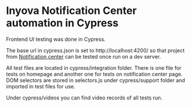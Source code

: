 # Inyova Notification Center automation in Cypress 

Frontend UI testing was done in Cypress.

The base url in cypress.json is set to http://localhost:4200/ so that project from [Notification center](https://github.com/imoutaharik/angular-notification-center#notifications-center) can be
tested once run on a dev server.

All test files are located in cypress/integration folder. There is one file for tests on homepage and another one for tests on notification center page. DOM selectors are stored 
in selectors.js under cypress/support folder and imported in test files for use. 

Under cypress/videos you can find video records of all tests run.